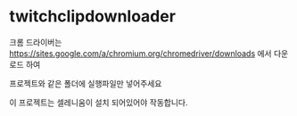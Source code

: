 # twitchclipdownloader
크롬 드라이버는 https://sites.google.com/a/chromium.org/chromedriver/downloads 에서 다운로드 하여

프로젝트와 같은 폴더에 실행파일만 넣어주세요

이 프로젝트는 셀레니움이 설치 되어있어야 작동합니다.

